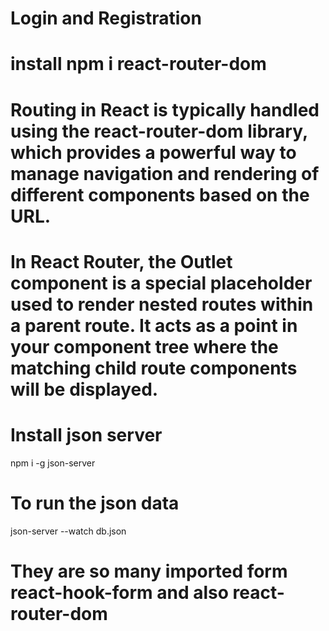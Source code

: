 # Login and Registration

# install npm i react-router-dom

# Routing in React is typically handled using the react-router-dom library, which provides a powerful way to manage navigation and rendering of different components based on the URL.


# In React Router, the Outlet component is a special placeholder used to render nested routes within a parent route. It acts as a point in your component tree where the matching child route components will be displayed.

# Install json server
npm i -g json-server

# To run the json data
json-server --watch db.json



# They are so many imported form react-hook-form and also react-router-dom